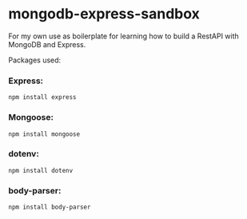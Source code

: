 # mongodb-express-sandbox

For my own use as boilerplate for learning how to build a RestAPI with MongoDB and Express.

Packages used:

### Express:
`npm install express`

### Mongoose:

`npm install mongoose`

### dotenv:

`npm install dotenv`

### body-parser:

`npm install body-parser`

